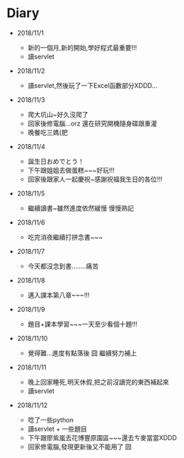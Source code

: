 # Diary

* 2018/11/1
  * 新的一個月,新的開始,學好程式最重要!!!
  * 讀servlet

* 2018/11/2
  * 讀servlet,然後玩了一下Excel函數部分XDDD...

* 2018/11/3
  * 爬大坑山~好久沒爬了
  * 回家後修電腦...orz 還在研究開機隨身碟跟重灌
  * 晚餐吃三媽(肥

* 2018/11/4
  * 誕生日おめでとう！
  * 下午跟姐姐去做蛋糕~~~好玩!!!
  * 回家後跟家人一起慶祝~感謝祝福我生日的各位!!!

* 2018/11/5
  * 繼續讀書~雖然進度依然緩慢 慢慢熟記

* 2018/11/6
  * 吃完消夜繼續打拼念書~~~

* 2018/11/7
  * 今天都沒念到書........痛苦

* 2018/11/8
  * 邁入課本第八章~~~!!!

* 2018/11/9
  * 題目+課本學習~~~一天至少看個十題!!!

* 2018/11/10
  * 覺得難...進度有點落後 囧 繼續努力補上

* 2018/11/11
  * 晚上回家睡死,明天休假,把之前沒讀完的東西補起來
  * 讀servlet

* 2018/11/12
  * 唸了一些python
  * 讀servlet + 一些題目
  * 下午跟廖紫嵐去花博豐原園區~~~還去ㄘ麥當當XDDD
  * 回家修電腦,發現更新後又不能用了 囧